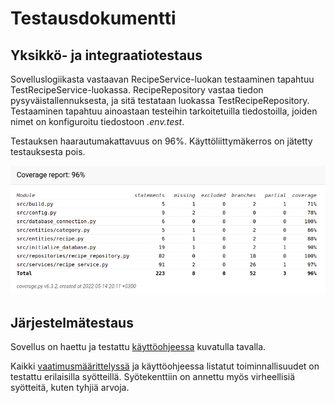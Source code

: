 # Testausdokumentti

## Yksikkö- ja integraatiotestaus

Sovelluslogiikasta vastaavan RecipeService-luokan testaaminen tapahtuu TestRecipeService-luokassa.
RecipeRepository vastaa tiedon pysyväistallennuksesta, ja sitä testataan luokassa TestRecipeRepository.
Testaaminen tapahtuu ainoastaan testeihin tarkoitetuilla tiedostoilla,
joiden nimet on konfiguroitu tiedostoon *.env.test*.

Testauksen haarautumakattavuus on 96%. Käyttöliittymäkerros on jätetty testauksesta pois.

![testauskattavuus](./kuvat/testikattavuus.png)

## Järjestelmätestaus

Sovellus on haettu ja testattu [käyttöohjeessa](https://github.com/annehavunen/ot-harjoitustyo/blob/master/dokumentaatio/kayttoohje.md) kuvatulla tavalla.

Kaikki [vaatimusmäärittelyssä](https://github.com/annehavunen/ot-harjoitustyo/blob/master/dokumentaatio/vaatimusmaarittely.md)
ja käyttöohjeessa listatut toiminnallisuudet on testattu erilaisilla syötteillä.
Syötekenttiin on annettu myös virheellisiä syötteitä, kuten tyhjiä arvoja.
